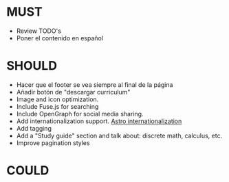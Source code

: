 # MUST

* Review TODO's
* Poner el contenido en español

# SHOULD
* Hacer que el footer se vea siempre al final de la página
* Añadir botón de "descargar curriculum"
* Image and icon optimization.
* Include Fuse.js for searching
* Include OpenGraph for social media sharing.
* Add internationalization support. [Astro internationalization](https://docs.astro.build/en/guides/internationalization/)
* Add tagging
* Add a "Study guide" section and talk about: discrete math, calculus, etc.
* Improve pagination styles 

# COULD
